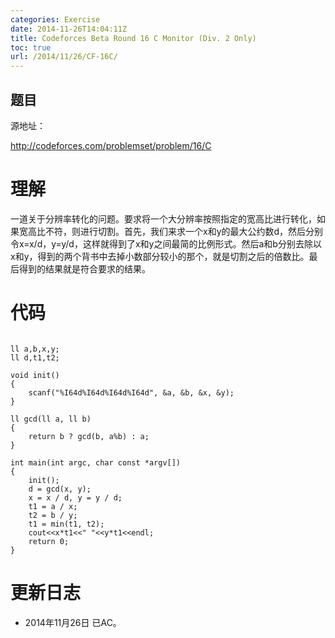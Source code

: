```yaml
---
categories: Exercise
date: 2014-11-26T14:04:11Z
title: Codeforces Beta Round 16 C Monitor (Div. 2 Only)
toc: true
url: /2014/11/26/CF-16C/
---
```


## 题目
源地址：

http://codeforces.com/problemset/problem/16/C

# 理解
一道关于分辨率转化的问题。要求将一个大分辨率按照指定的宽高比进行转化，如果宽高比不符，则进行切割。首先，我们来求一个x和y的最大公约数d，然后分别令x=x/d，y=y/d，这样就得到了x和y之间最简的比例形式。然后a和b分别去除以x和y，得到的两个背书中去掉小数部分较小的那个，就是切割之后的倍数比。最后得到的结果就是符合要求的结果。

<!--more-->

# 代码

```

ll a,b,x,y;
ll d,t1,t2;

void init()
{
    scanf("%I64d%I64d%I64d%I64d", &a, &b, &x, &y);
}

ll gcd(ll a, ll b)
{
    return b ? gcd(b, a%b) : a;
}

int main(int argc, char const *argv[])
{
    init();
    d = gcd(x, y);
    x = x / d, y = y / d;
    t1 = a / x;
    t2 = b / y;
    t1 = min(t1, t2);
    cout<<x*t1<<" "<<y*t1<<endl;
    return 0;
}

```

# 更新日志
- 2014年11月26日 已AC。